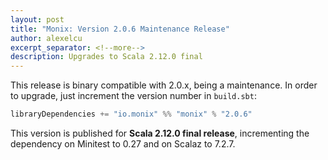 ```yaml
---
layout: post
title: "Monix: Version 2.0.6 Maintenance Release"
author: alexelcu
excerpt_separator: <!--more-->
description: Upgrades to Scala 2.12.0 final
---
```


This release is binary compatible with 2.0.x, being a maintenance.
In order to upgrade, just increment the version number in `build.sbt`:

```scala
libraryDependencies += "io.monix" %% "monix" % "2.0.6"
```

This version is published for **Scala 2.12.0 final release**, incrementing
the dependency on Minitest to 0.27 and on Scalaz to 7.2.7.

